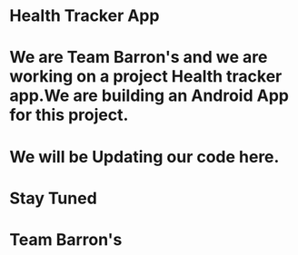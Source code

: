 # Health Tracker App

# We are Team Barron's and we are working on a project Health tracker app.We are building an Android App for this project.
# We will be Updating our code here.
# Stay Tuned 
# Team Barron's
